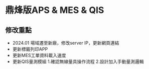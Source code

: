 # 鼎烽版APS & MES & QIS

## 修改重點
* 2024.01 場域遷至新廠，修改server IP，更新網頁連結
* 更新標籤列印APP
* 更新MES工單資料載入速度
* 更新QIS量測模組
  1.確認無線量具操作流程
  2.設計加入手動量測邏輯

